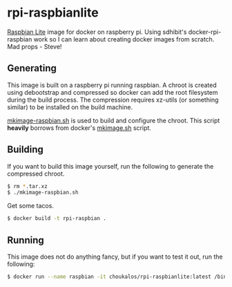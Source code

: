 rpi-raspbianlite
===================

[Raspbian Lite](http://www.raspbian.org/) image for docker on raspberry pi.  Using sdhibit's docker-rpi-raspbian work so I can learn about creating docker images from scratch.  Mad props - Steve!


Generating
----------

This image is built on a raspberry pi running raspbian. A chroot is created using debootstrap and compressed so docker can add the root filesystem during the build process. The compression requires xz-utils (or something similar) to be installed on the build machine.  

[mkimage-raspbian.sh](https://github.com/choukalos/docker-rpi-raspbian/blob/master/mkimage-raspbian.sh) is used to build and configure the chroot. This script **heavily** borrows from docker's [mkimage.sh](https://github.com/docker/docker/blob/master/contrib/mkimage.sh) script.

Building
--------
If you want to build this image yourself, run the following to generate the compressed chroot.

```bash
$ rm *.tar.xz
$ ./mkimage-raspbian.sh
```
Get some tacos.

```bash
$ docker build -t rpi-raspbian .
```

Running
-------
This image does not do anything fancy, but if you want to test it out, run the following:

```bash
$ docker run --name raspbian -it choukalos/rpi-raspbianlite:latest /bin/bash
```
